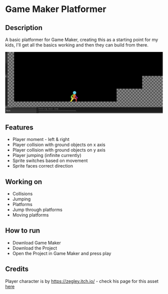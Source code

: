 # Game Maker Platformer

## Description

A basic platformer for Game Maker, creating this as a starting point for my kids, I'll get all the basics working and then 
they can build from there.

![Screenshot of Progress](screenshot.png "Basic Screenshot")

## Features

- Player moment - left & right
- Player collision with ground objects on x axis
- Player collision with ground objects on y axis
- Player jumping (infinite currently)
- Sprite switches based on movement
- Sprite faces correct direction

## Working on

- Collisions
- Jumping
- Platforms
- Jump through platforms
- Moving platforms

## How to run

- Download Game Maker
- Download the Project
- Open the Project in Game Maker and press play

## Credits

Player character is by https://zegley.itch.io/ - check his page for this asset [here](https://zegley.itch.io/2d-platformermetroidvania-asset-pack)
